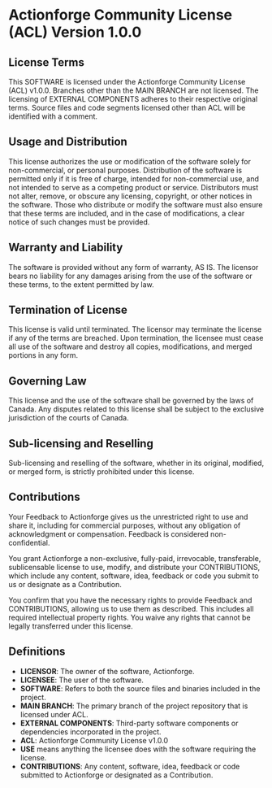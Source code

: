 # Actionforge Community License (ACL) Version 1.0.0

## License Terms

This SOFTWARE is licensed under the Actionforge Community License (ACL) v1.0.0. Branches other than the MAIN BRANCH are not licensed. The licensing of EXTERNAL COMPONENTS adheres to their respective original terms. Source files and code segments licensed other than ACL will be identified with a comment.

## Usage and Distribution

This license authorizes the use or modification of the software solely for non-commercial, or personal purposes. Distribution of the software is permitted only if it is free of charge, intended for non-commercial use, and not intended to serve as a competing product or service. Distributors must not alter, remove, or obscure any licensing, copyright, or other notices in the software. Those who distribute or modify the software must also ensure that these terms are included, and in the case of modifications, a clear notice of such changes must be provided.

## Warranty and Liability

The software is provided without any form of warranty, AS IS. The licensor bears no liability for any damages arising from the use of the software or these terms, to the extent permitted by law.

## Termination of License

This license is valid until terminated. The licensor may terminate the license if any of the terms are breached. Upon termination, the licensee must cease all use of the software and destroy all copies, modifications, and merged portions in any form.

## Governing Law

This license and the use of the software shall be governed by the laws of Canada. Any disputes related to this license shall be subject to the exclusive jurisdiction of the courts of Canada.

## Sub-licensing and Reselling

Sub-licensing and reselling of the software, whether in its original, modified, or merged form, is strictly prohibited under this license.

## Contributions

Your Feedback to Actionforge gives us the unrestricted right to use and share it, including for commercial purposes, without any obligation of acknowledgment or compensation. Feedback is considered non-confidential.

You grant Actionforge a non-exclusive, fully-paid, irrevocable, transferable, sublicensable license to use, modify, and distribute your CONTRIBUTIONS, which include any content, software, idea, feedback or code you submit to us or designate as a Contribution.

You confirm that you have the necessary rights to provide Feedback and CONTRIBUTIONS, allowing us to use them as described. This includes all required intellectual property rights. You waive any rights that cannot be legally transferred under this license.

## Definitions

- **LICENSOR**: The owner of the software, Actionforge.
- **LICENSEE**: The user of the software.
- **SOFTWARE**: Refers to both the source files and binaries included in the project.
- **MAIN BRANCH**: The primary branch of the project repository that is licensed under ACL.
- **EXTERNAL COMPONENTS**: Third-party software components or dependencies incorporated in the project.
- **ACL**: Actionforge Community License v1.0.0
- **USE** means anything the licensee does with the software requiring the license.
- **CONTRIBUTIONS**: Any content, software, idea, feedback or code submitted to Actionforge or designated as a Contribution.
